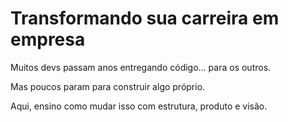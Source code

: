 # Transformando sua carreira em empresa

Muitos devs passam anos entregando código… para os outros.

Mas poucos param para construir algo próprio.

Aqui, ensino como mudar isso com estrutura, produto e visão.
